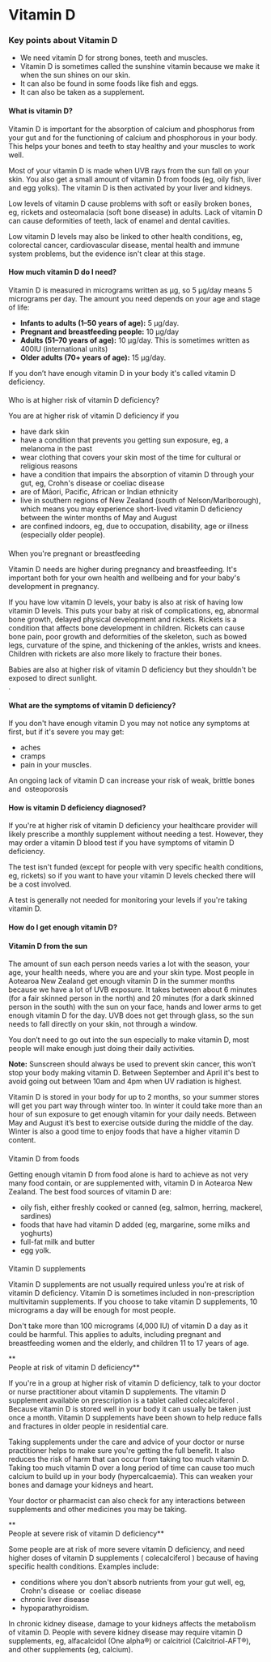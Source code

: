# Vitamin D

### Key points about Vitamin D

- We need vitamin D for strong bones, teeth and muscles.
- Vitamin D is sometimes called the sunshine vitamin because we make it when the sun shines on our skin.
- It can also be found in some foods like fish and eggs.
- It can also be taken as a supplement.

#### What is vitamin D?

Vitamin D is important for the absorption of calcium and phosphorus from your gut and for the functioning of calcium and phosphorous in your body. This helps your bones and teeth to stay healthy and your muscles to work well.

Most of your vitamin D is made when UVB rays from the sun fall on your skin. You also get a small amount of vitamin D from foods (eg, oily fish, liver and egg yolks). The vitamin D is then activated by your liver and kidneys.

Low levels of vitamin D cause problems with soft or easily broken bones, eg, rickets
and osteomalacia (soft bone disease) in adults. Lack of vitamin D can cause deformities of teeth, lack of enamel and dental cavities.

Low vitamin D levels may also be linked to other health conditions, eg, colorectal cancer, cardiovascular disease, mental health and immune system problems, but the evidence isn't clear at this stage.

#### How much vitamin D do I need? 

Vitamin D is measured in micrograms written as µg, so 5 µg/day means 5 micrograms per day. The amount you need depends on your age and stage of life:

- **Infants to adults (1–50 years of age):** 5 µg/day.
- **Pregnant and breastfeeding people:** 10 µg/day
- **Adults (51–70 years of age):** 10 µg/day. This is sometimes written as 400IU (international units)
- **Older adults (70+ years of age):** 15 µg/day.

If you don’t have enough vitamin D in your body it's called vitamin D deficiency.

####

Who is at higher risk of vitamin D deficiency?

You are at higher risk of vitamin D deficiency if you

- have dark skin
- have a condition that prevents you getting sun exposure, eg, a melanoma in the past
- wear clothing that covers your skin most of the time for cultural or religious reasons
- have a condition that impairs the absorption of vitamin D through your gut, eg, Crohn's disease
  or coeliac disease
- are of Māori, Pacific, African or Indian ethnicity
- live in southern regions of New Zealand (south of Nelson/Marlborough), which means you may experience short-lived vitamin D deficiency between the winter months of May and August
- are confined indoors, eg, due to occupation, disability, age or illness (especially older people).

####

When you're pregnant or breastfeeding

Vitamin D needs are higher during pregnancy and breastfeeding. It's important both for your own health and wellbeing and for your baby's development in pregnancy.

If you have low vitamin D levels, your baby is also at risk of having low vitamin D levels. This puts your baby at risk of complications, eg, abnormal bone growth, delayed physical development and rickets. Rickets is a condition that affects bone development in children. Rickets can cause bone pain, poor growth and deformities of the skeleton, such as bowed legs, curvature of the spine, and thickening of the ankles, wrists and knees. Children with rickets are also more likely to fracture their bones.

Babies are also at higher risk of vitamin D deficiency but they shouldn't be exposed to direct sunlight.  
.

#### What are the symptoms of vitamin D deficiency?

If you don't have enough vitamin D you may not notice any symptoms at first, but if it's severe you may get:

- aches
- cramps
- pain in your muscles.

An ongoing lack of vitamin D can increase your risk of weak, brittle bones and  osteoporosis

#### How is vitamin D deficiency diagnosed?

If you're at higher risk of vitamin D deficiency your healthcare provider will likely prescribe a monthly supplement without needing a test. However, they may order a vitamin D blood test if you have symptoms of vitamin D deficiency.

The test isn't funded (except for people with very specific health conditions, eg, rickets) so if you want to have your vitamin D levels checked there will be a cost involved.

A test is generally not needed for monitoring your levels if you're taking vitamin D.

#### How do I get enough vitamin D?

#### Vitamin D from the sun

The amount of sun each person needs varies a lot with the season, your age, your health needs, where you are and your skin type. Most people in Aotearoa New Zealand get enough vitamin D in the summer months because we have a lot of UVB exposure. It takes between about 6 minutes (for a fair skinned person in the north) and 20 minutes (for a dark skinned person in the south) with the sun on your face, hands and lower arms to get enough vitamin D for the day. UVB does not get through glass, so the sun needs to fall directly on your skin, not through a window.

You don’t need to go out into the sun especially to make vitamin D, most people will make enough just doing their daily activities.

**Note:** Sunscreen should always be used to prevent skin cancer, this won’t stop your body making vitamin D. Between September and April it's best to avoid going out between 10am and 4pm when UV radiation is highest.

Vitamin D is stored in your body for up to 2 months, so your summer stores will get you part way through winter too. In winter it could take more than an hour of sun exposure to get enough vitamin for your daily needs. Between May and August it’s best to exercise outside during the middle of the day. Winter is also a good time to enjoy foods that have a higher vitamin D content.

####

Vitamin D from foods

Getting enough vitamin D from food alone is hard to achieve as not very many food contain, or are supplemented with, vitamin D in Aotearoa New Zealand. The best food sources of vitamin D are:

- oily fish, either freshly cooked or canned (eg, salmon, herring, mackerel, sardines)
- foods that have had vitamin D added (eg, margarine, some milks and yoghurts)
- full-fat milk and butter
- egg yolk.

####

Vitamin D supplements

Vitamin D supplements are not usually required unless you're at risk of vitamin D deficiency. Vitamin D is sometimes included in non-prescription multivitamin supplements. If you choose to take vitamin D supplements, 10 micrograms a day will be enough for most people.

Don't take more than 100 micrograms (4,000 IU) of vitamin D a day as it could be harmful. This applies to adults, including pregnant and breastfeeding women and the elderly, and children 11 to 17 years of age.

**  
People at risk of vitamin D deficiency**

If you're in a group at higher risk of vitamin D deficiency, talk to your doctor or nurse practitioner about vitamin D supplements. The vitamin D supplement available on prescription is a tablet called colecalciferol
. Because vitamin D is stored well in your body it can usually be taken just once a month. Vitamin D supplements have been shown to help reduce falls and fractures in older people in residential care.

Taking supplements under the care and advice of your doctor or nurse practitioner helps to make sure you're getting the full benefit. It also reduces the risk of harm that can occur from taking too much vitamin D. Taking too much vitamin D over a long period of time can cause too much calcium to build up in your body (hypercalcaemia). This can weaken your bones and damage your kidneys and heart.

Your doctor or pharmacist can also check for any interactions between supplements and other medicines you may be taking.

**  
People at severe risk of vitamin D deficiency**

Some people are at risk of more severe vitamin D deficiency, and need higher doses of vitamin D supplements ( colecalciferol
) because of having specific health conditions. Examples include:

- conditions where you don't absorb nutrients from your gut well, eg,  Crohn's disease
   or  coeliac disease
- chronic liver disease
- hypoparathyroidism.

In chronic kidney disease, damage to your kidneys affects the metabolism of vitamin D. People with severe kidney disease may require vitamin D supplements, eg, alfacalcidol (One alpha®) or calcitriol (Calcitriol-AFT®), and other supplements (eg, calcium).
